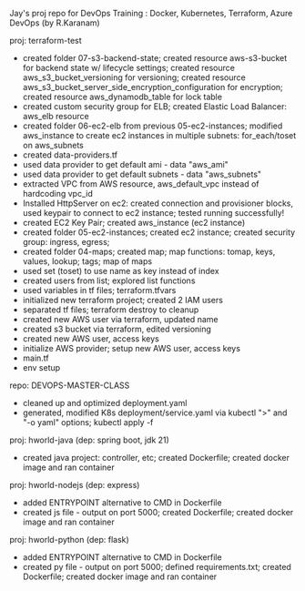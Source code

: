 Jay's proj repo for DevOps Training : Docker, Kubernetes, Terraform, Azure DevOps (by R.Karanam)

proj: terraform-test
- created folder 07-s3-backend-state; created resource aws-s3-bucket for backend state w/ lifecycle settings; created resource aws_s3_bucket_versioning for versioning; created resource aws_s3_bucket_server_side_encryption_configuration for encryption; created resource aws_dynamodb_table for lock table
- created custom security group for ELB; created Elastic Load Balancer: aws_elb resource
- created folder 06-ec2-elb from previous 05-ec2-instances; modified aws_instance to create ec2 instances in multiple subnets: for_each/toset on aws_subnets
- created data-providers.tf
- used data provider to get default ami - data "aws_ami"
- used data provider to get default subnets - data "aws_subnets"
- extracted VPC from AWS resource, aws_default_vpc instead of hardcoding vpc_id
- Installed HttpServer on ec2: created connection and provisioner blocks, used keypair to connect to ec2 instance; tested running successfully!
- created EC2 Key Pair; created aws_instance (ec2 instance)
- created folder 05-ec2-instances; created ec2 instance; created security group: ingress, egress; 
- created folder 04-maps; created map; map functions: tomap, keys, values, lookup; tags; map of maps
- used set (toset) to use name as key instead of index
- created users from list; explored list functions
- used variables in tf files; terraform.tfvars
- initialized new terraform project; created 2 IAM users
- separated tf files; terraform destroy to cleanup
- created new AWS user via terraform, updated name
- created s3 bucket via terraform, edited versioning
- created new AWS user, access keys
- initialize AWS provider; setup new AWS user, access keys
- main.tf
- env setup

repo: DEVOPS-MASTER-CLASS
- cleaned up and optimized deployment.yaml
- generated, modified K8s deployment/service.yaml via kubectl ">" and "-o yaml" options; kubectl apply -f

proj: hworld-java (dep: spring boot, jdk 21)
- created java project: controller, etc; created Dockerfile; created docker image and ran container

proj: hworld-nodejs (dep: express)
- added ENTRYPOINT alternative to CMD in Dockerfile
- created js file - output on port 5000; created Dockerfile; created docker image and ran container

proj: hworld-python (dep: flask)
- added ENTRYPOINT alternative to CMD in Dockerfile
- created py file - output on port 5000; defined requirements.txt; created Dockerfile; created docker image and ran container
